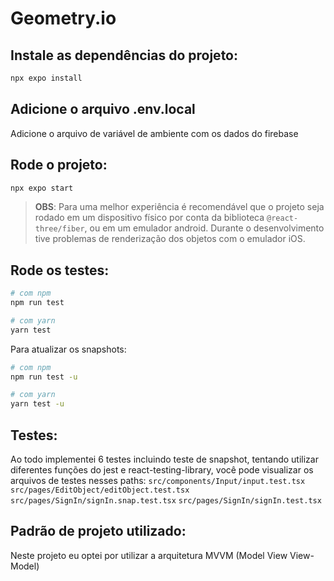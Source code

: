 # Geometry.io

## Instale as dependências do projeto:
```bash
npx expo install
```

## Adicione o arquivo .env.local
Adicione o arquivo de variável de ambiente com os dados do firebase

## Rode o projeto:
```bash
npx expo start
```
>**OBS**: Para uma melhor experiência é recomendável que o projeto seja rodado em um dispositivo físico por conta da biblioteca `@react-three/fiber`, ou em um emulador android. Durante o desenvolvimento tive problemas de renderização dos objetos com o emulador iOS.

## Rode os testes:
```bash
# com npm
npm run test

# com yarn
yarn test
```
Para atualizar os snapshots:
```bash
# com npm
npm run test -u

# com yarn
yarn test -u
```

## Testes:
Ao todo implementei 6 testes incluindo teste de snapshot, tentando utilizar diferentes funções do jest e react-testing-library, você pode visualizar os arquivos de testes nesses paths:
`src/components/Input/input.test.tsx`
`src/pages/EditObject/editObject.test.tsx`
`src/pages/SignIn/signIn.snap.test.tsx`
`src/pages/SignIn/signIn.test.tsx`

## Padrão de projeto utilizado:
Neste projeto eu optei por utilizar a arquitetura MVVM (Model View View-Model)